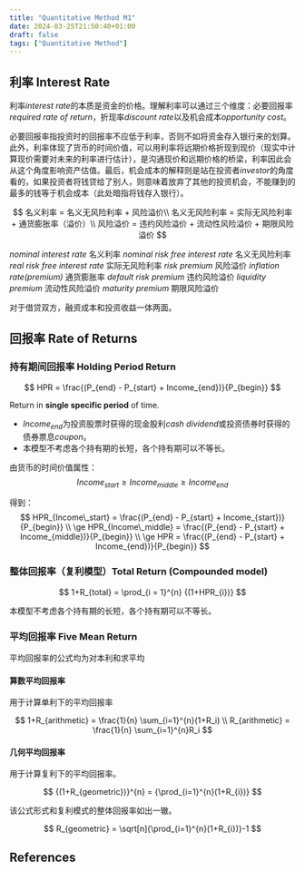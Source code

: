 ```yaml
---
title: "Quantitative Method M1"
date: 2024-03-25T21:50:40+01:00
draft: false
tags: ["Quantitative Method"]
---
```


## 利率 Interest Rate

利率*interest rate*的本质是资金的价格。理解利率可以通过三个维度：必要回报率*required rate of return*，折现率*discount rate*以及机会成本*opportunity cost*。

必要回报率指投资时的回报率不应低于利率，否则不如将资金存入银行来的划算。此外，利率体现了货币的时间价值，可以用利率将远期价格折现到现价（现实中计算现价需要对未来的利率进行估计），是沟通现价和远期价格的桥梁，利率因此会从这个角度影响资产估值。最后，机会成本的解释则是站在投资者*investor*的角度看的，如果投资者将钱贷给了别人，则意味着放弃了其他的投资机会，不能赚到的最多的钱等于机会成本（此处暗指将钱存入银行）。

$$
名义利率 = 名义无风险利率 + 风险溢价\\
名义无风险利率 = 实际无风险利率 + 通货膨胀率（溢价）\\
风险溢价 = 违约风险溢价 + 流动性风险溢价 + 期限风险溢价
$$


*nominal interest rate* 名义利率
*nominal risk free interest rate* 名义无风险利率
*real risk free interest rate* 实际无风险利率
*risk premium* 风险溢价
*inflation rate(premium)* 通货膨胀率
*default risk premium* 违约风险溢价
*liquidity premium* 流动性风险溢价
*maturity premium* 期限风险溢价

对于借贷双方，融资成本和投资收益一体两面。

## 回报率 Rate of Returns

### 持有期间回报率 Holding Period Return

$$
HPR = \frac{(P_{end} - P_{start} + Income_{end})}{P_{begin}}
$$

Return in **single specific period** of time.

- $Income_{end}$为投资股票时获得的现金股利*cash dividend*或投资债券时获得的债券票息*coupon*。
- 本模型不考虑各个持有期的长短，各个持有期可以不等长。

由货币的时间价值属性：
$$
Income_{start} \ge Income_{middle} \ge Income_{end}
$$

得到：
$$
HPR_{Income\_start} = \frac{(P_{end} - P_{start} + Income_{start})}{P_{begin}} \\
\ge HPR_{Income\_middle} = \frac{(P_{end} - P_{start} + Income_{middle})}{P_{begin}} \\
\ge HPR = \frac{(P_{end} - P_{start} + Income_{end})}{P_{begin}}
$$

### 整体回报率（复利模型）Total Return (Compounded model)

$$
1+R_{total} = \prod_{i = 1}^{n} {(1+HPR_{i})}
$$

本模型不考虑各个持有期的长短，各个持有期可以不等长。

### 平均回报率 Five Mean Return

平均回报率的公式均为对本利和求平均

#### 算数平均回报率

用于计算单利下的平均回报率

$$
1+R_{arithmetic} = \frac{1}{n} \sum_{i=1}^{n}(1+R_i) \\
R_{arithmetic} = \frac{1}{n} \sum_{i=1}^{n}R_i
$$

#### 几何平均回报率

用于计算复利下的平均回报率。

$$
{(1+R_{geometric})}^{n} = {\prod_{i=1}^{n}(1+R_{i})}
$$

该公式形式和复利模式的整体回报率如出一辙。

$$
R_{geometric} = \sqrt[n]{\prod_{i=1}^{n}(1+R_{i})}-1
$$

## References
